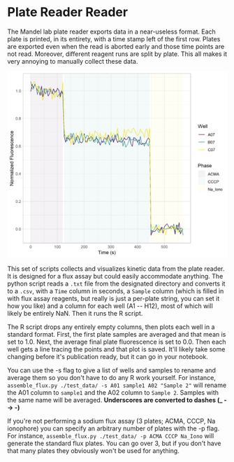 # Plate Reader Reader

The Mandel lab plate reader exports data in a near-useless format. Each plate is printed, in
its entirety, with a time stamp left of the first row. Plates are exported even when the
read is aborted early and those time points are not read. Moreover, different reagent runs are
split by plate. This all makes it very annoying to manually collect these data.

![Example flux trace](test_data/example.png)

This set of scripts collects and visualizes kinetic data from the plate reader. It is designed
for a flux assay but could easily accommodate anything. The python script reads a `.txt` file from
the designated directory and converts it to a `.csv`, with a `Time` column in seconds, a `Sample`
column (which is filled in with flux assay reagents, but really is just a per-plate string, you can
set it how you like) and a column for each well (A1 -- H12), most of which will likely be entirely NaN.
Then it runs the R script.

The R script drops any entirely empty columns, then plots each well in a standard format. First, the
first plate samples are averaged and that mean is set to 1.0. Next, the average final plate fluorescence is set to 0.0.
Then each well gets a line tracing the points and that plot is saved. It'll likely take some changing
before it's publication ready, but it can go in your notebook.

You can use the -s flag to give a list of wells and samples to rename and average them so you
don't have to do any R work yourself. For instance, `assemble_flux.py ./test_data/ -s A01 sample1
A02 "Sample 2"` will rename the A01 column to `sample1` and the A02 column to `Sample 2`. Samples
with the same name will be averaged. **Underscores are converted to dashes (_ --> -)**

If you're not performing a sodium flux assay (3 plates; ACMA, CCCP, Na ionophore) you can specify an
arbitrary number of plates with the -p flag. For instance, `assemble_flux.py ./test_data/ -p ACMA CCCP Na_Iono` will
generate the standard flux plates. You can go over 3, but if you don't have that many plates they
obviously won't be used for anything.
